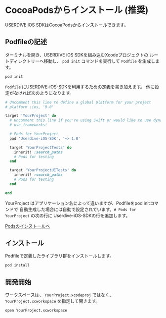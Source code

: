 # CocoaPodsからインストール (推奨)

USERDIVE iOS SDKはCocoaPodsからインストールできます。

## Podfileの記述

ターミナルを開き、USERDIVE iOS SDKを組み込むXcodeプロジェクトの
ルートディレクトリーへ移動し、 `pod init` コマンドを実行して `Podfile` を生成します。

```bash
pod init
```

`Podfile` にUSERDIVE-iOS-SDKを利用するための定義を書き加えます。
他に設定がなければ次のようになります。

```ruby
# Uncomment this line to define a global platform for your project
# platform :ios, '9.0'

target 'YourProject' do
  # Uncomment this line if you're using Swift or would like to use dynamic frameworks
  # use_frameworks!

  # Pods for YourProject
  pod 'Userdive-iOS-SDK', '~> 1.0'

  target 'YourProjectTests' do
    inherit! :search_paths
    # Pods for testing
  end

  target 'YourProjectUITests' do
    inherit! :search_paths
    # Pods for testing
  end

end
```

YourProject はアプリケーション名によって違いますが、Podfileをpod initコマンドで
自動生成した場合には自動で設定されています。`# Pods for YourProject` の次の行に
Userdive-iOS-SDKの行を追加します。

[Podsのインストールへ](#pods&#x306E;&#x30A4;&#x30F3;&#x30B9;&#x30C8;&#x30FC;&#x30EB;)

## インストール

Podfileで定義したライブラリ群をインストールします。

```sh
pod install
```

## 開発開始

ワークスペースは、 `YourProject.xcodeproj` ではなく、 `YourProject.xcworkspace` を指定して開きます。

```sh
open YourProject.xcworkspace
```
